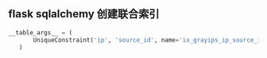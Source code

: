 ## flask sqlalchemy 创建联合索引

```python
__table_args__ = (
       UniqueConstraint('ip', 'source_id', name='ix_grayips_ip_source_id'),
   )
```
